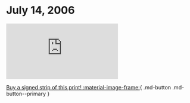 # July 14, 2006

![](https://www.achewood.com/comic.php?date=07142006)

[Buy a signed strip of this print! :material-image-frame:](https://achewood-holiday-pop-up.myshopify.com/products/strip#07142006){ .md-button .md-button--primary }

